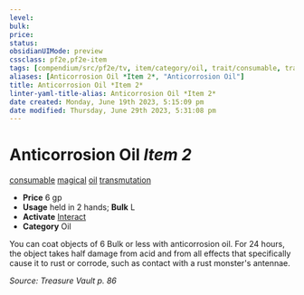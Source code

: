 ```yaml
---
level:
bulk:
price:
status:
obsidianUIMode: preview
cssclass: pf2e,pf2e-item
tags: [compendium/src/pf2e/tv, item/category/oil, trait/consumable, trait/magical, trait/oil, trait/transmutation]
aliases: [Anticorrosion Oil *Item 2*, "Anticorrosion Oil"]
title: Anticorrosion Oil *Item 2*
linter-yaml-title-alias: Anticorrosion Oil *Item 2*
date created: Monday, June 19th 2023, 5:15:09 pm
date modified: Thursday, June 29th 2023, 5:31:08 pm
---
```


# Anticorrosion Oil *Item 2*

[consumable](rules/traits/consumable.md) [magical](rules/traits/magical.md) [oil](rules/traits/oil.md) [transmutation](rules/traits/transmutation.md)  

- **Price** 6 gp
- **Usage** held in 2 hands; **Bulk** L
- **Activate** [Interact](rules/actions/interact.md)
- **Category** Oil

You can coat objects of 6 Bulk or less with anticorrosion oil. For 24 hours, the object takes half damage from acid and from all effects that specifically cause it to rust or corrode, such as contact with a rust monster's antennae.

*Source: Treasure Vault p. 86*
